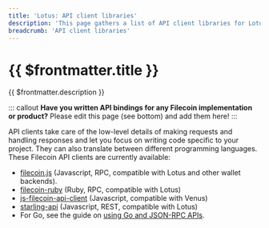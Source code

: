 ```yaml
---
title: 'Lotus: API client libraries'
description: 'This page gathers a list of API client libraries for Lotus that can be used to facilitate integrations against nodes and miners.'
breadcrumb: 'API client libraries'
---
```


# {{ $frontmatter.title }}

{{ $frontmatter.description }}

::: callout
**Have you written API bindings for any Filecoin implementation or product?** Please edit this page (see bottom) and add them here!
:::

API clients take care of the low-level details of making requests and handling responses and let you focus on writing code specific to your project. They can also translate between different programming languages. These Filecoin API clients are currently available:

- [filecoin.js](https://github.com/filecoin-shipyard/filecoin.js) (Javascript, RPC, compatible with Lotus and other wallet backends).
- [filecoin-ruby](https://github.com/subvisual/filecoin-ruby) (Ruby, RPC, compatible with Lotus)
- [js-filecoin-api-client](https://github.com/filecoin-shipyard/js-filecoin-api-client) (Javascript, compatible with Venus)
- [starling-api](https://github.com/smalldata-industries/starling-api) (Javascript, REST, compatible with Lotus)
- For Go, see the guide on [using Go and JSON-RPC APIs](go-json-rpc.md).
